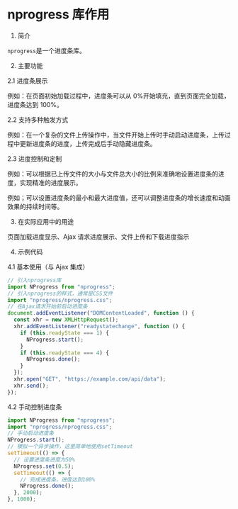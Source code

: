 # nprogress 库作用

1. 简介

`nprogress`是一个进度条库。

2. 主要功能

2.1 进度条展示

例如：在页面初始加载过程中，进度条可以从 0%开始填充，直到页面完全加载，进度条达到 100%。

2.2 支持多种触发方式

例如：在一个复杂的文件上传操作中，当文件开始上传时手动启动进度条，上传过程中更新进度条的进度，上传完成后手动隐藏进度条。

2.3 进度控制和定制

例如：可以根据已上传文件的大小与文件总大小的比例来准确地设置进度条的进度，实现精准的进度展示。

例如；可以设置进度条的最小和最大进度值，还可以调整进度条的增长速度和动画效果的持续时间等。

3. 在实际应用中的用途

页面加载进度显示、Ajax 请求进度展示、文件上传和下载进度指示

4. 示例代码

4.1 基本使用（与 Ajax 集成）

```javascript
// 引入nprogress库
import NProgress from "nprogress";
// 引入nprogress的样式，通常是CSS文件
import "nprogress/nprogress.css";
// 在Ajax请求开始前启动进度条
document.addEventListener("DOMContentLoaded", function () {
  const xhr = new XMLHttpRequest();
  xhr.addEventListener("readystatechange", function () {
    if (this.readyState === 1) {
      NProgress.start();
    }
    if (this.readyState === 4) {
      NProgress.done();
    }
  });
  xhr.open("GET", "https://example.com/api/data");
  xhr.send();
});
```

4.2 手动控制进度条

```javascript
import NProgress from "nprogress";
import "nprogress/nprogress.css";
// 手动启动进度条
NProgress.start();
// 模拟一个异步操作，这里简单地使用setTimeout
setTimeout(() => {
  // 设置进度条进度为50%
  NProgress.set(0.5);
  setTimeout(() => {
    // 完成进度条，进度达到100%
    NProgress.done();
  }, 2000);
}, 1000);
```
